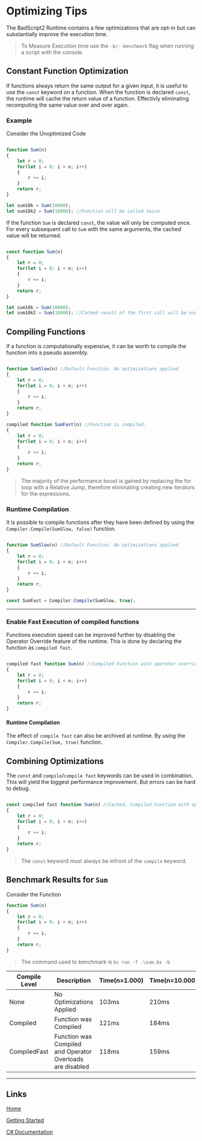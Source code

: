 # Optimizing Tips


The BadScript2 Runtime contains a few optimizations that are opt-in but can substantially improve the execution time.

> To Measure Execution time use the `-b/--benchmark` flag when running a script with the console.

## Constant Function Optimization

If functions always return the same output for a given input, it is useful to use the `const` keyword on a function.
When the function is declared `const`, the runtime will cache the return value of a function. Effectivly eliminating recomputing the same value over and over again.

### Example

Consider the Unoptimized Code
```js

function Sum(n)
{
    let r = 0;
    for(let i = 0; i < n; i++)
    {
        r += i;
    }
    return r;
}

let sum10k = Sum(10000);
let sum10k2 = Sum(10000); //Function will be called twice
```

If the function `Sum` is declared `const`, the value will only be computed once. For every subsequent call to `Sum` with the same arguments, the cached value will be returned.

```js

const function Sum(n)
{
    let r = 0;
    for(let i = 0; i < n; i++)
    {
        r += i;
    }
    return r;
}

let sum10k = Sum(10000);
let sum10k2 = Sum(10000); //Cached result of the first call will be used instead of invoking the function again
```

## Compiling Functions

If a function is computationally expensive, it can be worth to compile the function into a pseudo assembly.
```js

function SumSlow(n) //Default Function. No optimizations applied
{
    let r = 0;
    for(let i = 0; i < n; i++)
    {
        r += i;
    }
    return r;
}

compiled function SumFast(n) //Function is compiled.
{
    let r = 0;
    for(let i = 0; i < n; i++)
    {
        r += i;
    }
    return r;
}

```

> The majority of the performance boost is gained by replacing the for loop with a Relative Jump, therefore eliminating creating new iterators for the expressions.

### Runtime Compilation

It is possible to compile functions after they have been defined by using the `Compiler.Compile(SumSlow, false)` function.

```js

function SumSlow(n) //Default Function. No optimizations applied
{
    let r = 0;
    for(let i = 0; i < n; i++)
    {
        r += i;
    }
    return r;
}

const SumFast = Compiler.Compile(SumSlow, true);
```

___

### Enable Fast Execution of compiled functions

Functions execution speed can be improved further by disabling the Operator Override feature of the runtime.
This is done by declaring the function as `compiled fast`.

```js

compiled fast function Sum(n) //Compiled Function with operator overrides disabled.
{
    let r = 0;
    for(let i = 0; i < n; i++)
    {
        r += i;
    }
    return r;
}

```

#### Runtime Compilation

The effect of `compile fast` can also be archived at runtime. By using the `Compiler.Compile(Sum, true)` function.


## Combining Optimizations

The `const` and `compile`/`compile fast` keywords can be used in combination.
This will yield the biggest performance improvement. But errors can be hard to debug.
```js

const compiled fast function Sum(n) //Cached, Compiled Function with operator overrides disabled.
{
    let r = 0;
    for(let i = 0; i < n; i++)
    {
        r += i;
    }
    return r;
}
```

> The `const` keyword must always be infront of the `compile` keyword.

## Benchmark Results for `Sum`

Consider the Function

```js
function Sum(n)
{
    let r = 0;
    for(let i = 0; i < n; i++)
    {
        r += i;
    }
    return r;
}
```

> The command used to benchmark is `bs run -f .\sum.bs -b`

| Compile Level | Description | Time(n=1.000) | Time(n=10.000) | Time(n=100.000) | Time(n=1.000.000) |
| --- | --- | --- | --- | --- | --- |
| None | No Optimizations Applied | 103ms | 210ms | 928ms | 7724ms |
| Compiled | Function was Compiled | 121ms | 184ms | 582ms | 4214ms |
| CompiledFast | Function was Compiled and Operator Overloads are disabled | 118ms | 159ms | 428ms | 2699ms |

___

## Links

[Home](https://bytechkr.github.io/BadScript2/)

[Getting Started](https://bytechkr.github.io/BadScript2/GettingStarted.html)

[C# Documentation](https://bytechkr.github.io/BadScript2/reference/index.html)